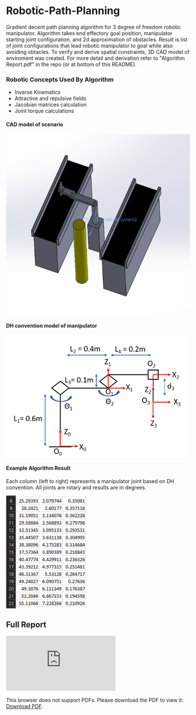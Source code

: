 # Robotic-Path-Planning
Gradient decent path planning algorithm for 3 degree of freedom robotic manipulator. Algorithm takes end effectory goal position, manipulator starting joint configuration, and 2d approximation of obstacles. Result is list of joint configurations that lead robotic manipulator to goal while also avoiding obtacles. To verify and derive spatial constraints, 3D CAD model of enviroment was created. For more detail and derivation refer to "Algorithm Report.pdf" in the repo (or at bottom of this README).

### Robotic Concepts Used By Algorithm
- Inverse Kinematics
- Attractive and repulsive fields
- Jacobian matrices calculation
- Joint torque calculations

#### CAD model of scenario 
![alt text](https://github.com/moh-asim-iqbal/robotic-path-planning/blob/master/img/manipulator.png?raw=true)
  
#### DH convention model of manipulator
![alt text](https://github.com/moh-asim-iqbal/robotic-path-planning/blob/master/img/Dh-convention.png)

#### Example Algorithm Result
Each column (left to right) represents a manipulator joint based on DH convention. All joints are rotary and results are in degrees.  

![alt text](https://github.com/moh-asim-iqbal/robotic-path-planning/blob/master/img/path.png)

## Full Report
<object data="https://github.com/moh-asim-iqbal/robotic-path-planning/blob/master/Algorithm%20Report.pdf" type="application/pdf" width="700px" height="700px">
    <embed src="https://github.com/moh-asim-iqbal/robotic-path-planning/blob/master/Algorithm%20Report.pdf">
        <p>This browser does not support PDFs. Please download the PDF to view it: <a href="https://github.com/moh-asim-iqbal/robotic-path-planning/blob/master/Algorithm%20Report.pdf">Download PDF</a>.</p>
    </embed>
</object>

